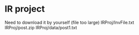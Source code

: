 # IR project

Need to download it by yourself (file too large)
IRProj/InvFile.txt
IRProj/post.zip
IRProj/data/post1.txt
